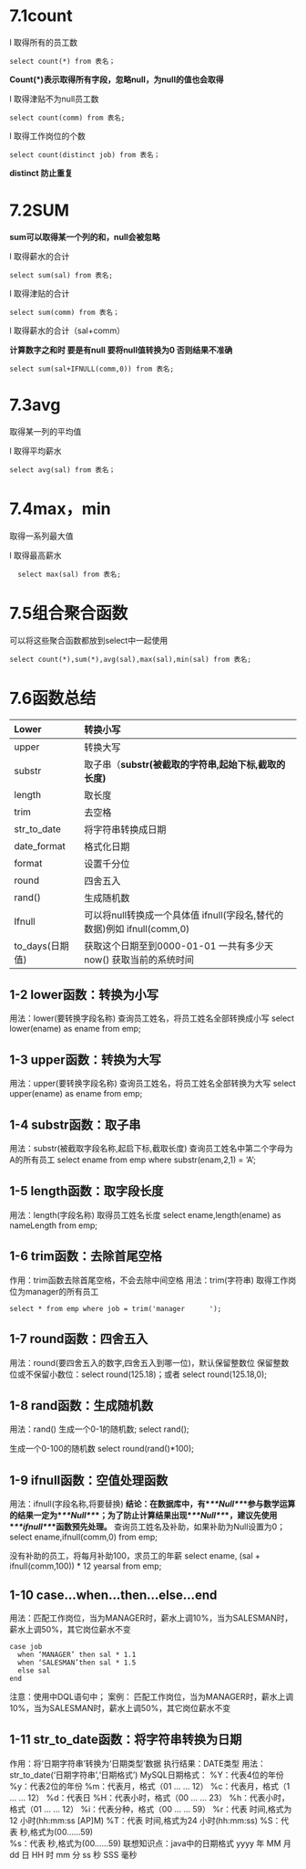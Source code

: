 # 7.1count

l 取得所有的员工数

```
select count(*) from 表名；
```

**Count(*)表示取得所有字段，忽略null，为null的值也会取得**

l 取得津贴不为null员工数

```mysql
select count(comm) from 表名;
```

l 取得工作岗位的个数

```mysql
select count(distinct job) from 表名；
```

**distinct 防止重复**

# 7.2SUM

**sum可以取得某一个列的和，null会被忽略**

l 取得薪水的合计

```mysql
select sum(sal) from 表名;
```

l 取得津贴的合计

```mysql
select sum(comm) from 表名；
```

l 取得薪水的合计（sal+comm）

**计算数字之和时 要是有null 要将null值转换为0 否则结果不准确**

```mysql
select sum(sal+IFNULL(comm,0)) from 表名;
```

# 7.3avg

取得某一列的平均值

l 取得平均薪水

```mysql
select avg(sal) from 表名；
```

# 7.4max，min

取得一系列最大值

l 取得最高薪水

```mysql
  select max(sal) from 表名;
```

# 7.5组合聚合函数

可以将这些聚合函数都放到select中一起使用

```
select count(*),sum(*),avg(sal),max(sal),min(sal) from 表名;
```

# 7.6函数总结

| Lower           | 转换小写                                                     |
| :-------------- | :----------------------------------------------------------- |
| upper           | 转换大写                                                     |
| substr          | 取子串（**substr(被截取的字符串,起始下标,截取的长度)**       |
| length          | 取长度                                                       |
| trim            | 去空格                                                       |
| str_to_date     | 将字符串转换成日期                                           |
| date_format     | 格式化日期                                                   |
| format          | 设置千分位                                                   |
| round           | 四舍五入                                                     |
| rand()          | 生成随机数                                                   |
| Ifnull          | 可以将null转换成一个具体值 ifnull(字段名,替代的数据)例如 ifnull(comm,0) |
| to_days(日期值) | 获取这个日期至到0000-01-01 一共有多少天now() 获取当前的系统时间 |

## 1-2 lower函数：转换为小写

用法：lower(要转换字段名称)
查询员工姓名，将员工姓名全部转换成小写
select lower(ename) as ename from emp;

## 1-3 upper函数：转换为大写

用法：upper(要转换字段名称)
查询员工姓名，将员工姓名全部转换为大写
select upper(ename) as ename from emp;

## 1-4 substr函数：取子串

用法：substr(被截取字段名称,起启下标,截取长度)
查询员工姓名中第二个字母为A的所有员工
select ename from emp where substr(enam,2,1) = ‘A’;

## 1-5 length函数：取字段长度

用法：length(字段名称)
取得员工姓名长度
select ename,length(ename) as nameLength from emp;

## 1-6 trim函数：去除首尾空格

作用：trim函数去除首尾空格，不会去除中间空格
用法：trim(字符串)
取得工作岗位为manager的所有员工

```
select * from emp where job = trim('manager      ');
```

## 1-7 round函数：四舍五入

用法：round(要四舍五入的数字,四舍五入到哪一位)，默认保留整数位
保留整数位或不保留小数位：select round(125.18)；或者 select round(125.18,0);

## 1-8 rand函数：生成随机数

用法：rand()
生成一个0-1的随机数;
select rand();

生成一个0-100的随机数
select round(rand()*100);

## 1-9 ifnull函数：空值处理函数

用法：ifnull(字段名称,将要替换)
**结论：在数据库中，有\**\*\*Null\*\**\*参与数学运算的结果一定为\**\*\*Null\*\**\*；为了防止计算结果出现\**\*\*Null\*\**\*，建议先使用\**\*\*ifnull\*\**\*函数预先处理。**
查询员工姓名及补助，如果补助为Null设置为0；
select ename,ifnull(comm,0) from emp;

没有补助的员工，将每月补助100，求员工的年薪
select ename, (sal + ifnull(comm,100)) * 12 yearsal from emp;

## 1-10 case…when…then…else…end

用法：匹配工作岗位，当为MANAGER时，薪水上调10%，当为SALESMAN时，薪水上调50%，其它岗位薪水不变

```
case job
  when ‘MANAGER’ then sal * 1.1
  when ‘SALESMAN’then sal * 1.5
  else sal
end
```

注意：使用中DQL语句中；
案例：
匹配工作岗位，当为MANAGER时，薪水上调10%，当为SALESMAN时，薪水上调50%，其它岗位薪水不变

## 1-11 str_to_date函数：将字符串转换为日期

作用：将‘日期字符串’转换为‘日期类型’数据
执行结果：DATE类型
用法：str_to_date(‘日期字符串’,‘日期格式’)
MySQL日期格式：
%Y：代表4位的年份
%y：代表2位的年份
%m：代表月，格式（01 … … 12）
%c：代表月，格式（1 … … 12）
%d：代表日
%H：代表小时，格式（00 … … 23）
%h：代表小时，格式（01 … … 12）
%i：代表分种，格式（00 … … 59）
%r：代表 时间,格式为12 小时(hh:mm:ss [AP]M)
%T：代表 时间,格式为24 小时(hh:mm:ss) 
%S：代表 秒,格式为(00……59)  
%s：代表 秒,格式为(00……59)
联想知识点：java中的日期格式
yyyy 年
MM 月
dd 日
HH 时
mm 分
ss 秒
SSS 毫秒
